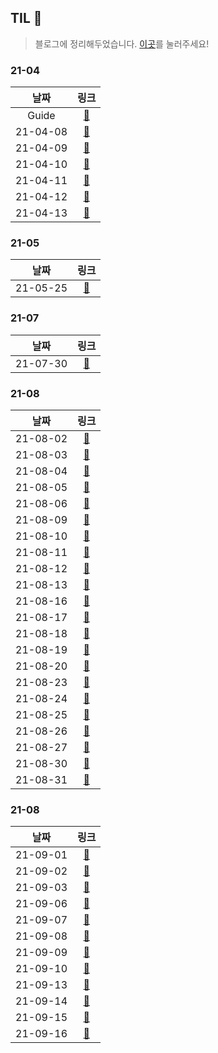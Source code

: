 ## TIL 📝
> 블로그에 정리해두었습니다. [이곳](https://velog.io/@songsong)를 눌러주세요!

### 21-04

|날짜|링크|
|:---:|:---:|
|Guide|[📝](https://velog.io/@songsong/TIL-Guide)|
|21-04-08|[📝](https://velog.io/@songsong/2021-04-08-TIL)|
|21-04-09|[📝](https://velog.io/@songsong/2021-04-09-TIL)|
|21-04-10|[📝](https://velog.io/@songsong/2021-04-10-TIL)|
|21-04-11|[📝](https://velog.io/@songsong/2021-04-12-TIL)|
|21-04-12|[📝](https://velog.io/@songsong/2021-04-12-TIL-q02m9ggy)|
|21-04-13|[📝](https://velog.io/@songsong/2021-04-13-TIL)|

### 21-05

|날짜|링크|
|:---:|:---:|
|21-05-25|[📝](https://velog.io/@songsong/2021-05-25-TIL)|

### 21-07

|날짜|링크|
|:---:|:---:|
|21-07-30|[📝](https://velog.io/@songsong/TIL-%ED%94%84%EB%A1%9C%EA%B7%B8%EB%9E%98%EB%A8%B8%EC%8A%A4-%EB%8D%B0%EB%B8%8C%EC%BD%94%EC%8A%A4-%ED%94%84%EB%A1%A0%ED%8A%B8%EC%97%94%EB%93%9C-DAY0)|

### 21-08

|날짜|링크|
|:---:|:---:|
|21-08-02|[📝](https://velog.io/@songsong/TIL-DAY1)|
|21-08-03|[📝](https://velog.io/@songsong/TIL-DAY2)|
|21-08-04|[📝](https://velog.io/@songsong/TIL-DAY3)|
|21-08-05|[📝](https://velog.io/@songsong/TIL-DAY4)|
|21-08-06|[📝](https://velog.io/@songsong/TIL-DAY5)|
|21-08-09|[📝](https://velog.io/@songsong/TIL-DAY8)|
|21-08-10|[📝](https://velog.io/@songsong/TIL-DAY9)|
|21-08-11|[📝](https://velog.io/@songsong/TIL-DAY10)|
|21-08-12|[📝](https://velog.io/@songsong/TIL-DAY11)|
|21-08-13|[📝](https://velog.io/@songsong/TIL-DAY12)|
|21-08-16|[📝](https://velog.io/@songsong/TIL-DAY11-zirrhkny)|
|21-08-17|[📝](https://velog.io/@songsong/TIL-DAY12-f85ga6o4)|
|21-08-18|[📝](https://velog.io/@songsong/TIL-DAY13)|
|21-08-19|[📝](https://velog.io/@songsong/TIL-DAY14)|
|21-08-20|[📝](https://velog.io/@songsong/%ED%9A%8C%EA%B3%A0%EB%8D%B0%EB%B8%8C%EC%BD%94%EC%8A%A4-%EC%B2%98%EC%9D%8C%EC%93%B0%EB%8A%94-%ED%9A%8C%EA%B3%A0)|
|21-08-23|[📝](https://velog.io/@songsong/TIL-DAY16)|
|21-08-24|[📝](https://velog.io/@songsong/TIL-DAY17)|
|21-08-25|[📝](https://velog.io/@songsong/TIL-DAY18)|
|21-08-26|[📝](https://velog.io/@songsong/TIL-DAY19)|
|21-08-27|[📝](https://velog.io/@songsong/TIL-DAY20)|
|21-08-30|[📝](https://velog.io/@songsong/TIL-DAY21)|
|21-08-31|[📝](https://velog.io/@songsong/TIL-DAY22)|

### 21-08

|날짜|링크|
|:---:|:---:|
|21-09-01|[📝](https://velog.io/@songsong/TIL-DAY23)|
|21-09-02|[📝](https://velog.io/@songsong/TIL-DAY24)|
|21-09-03|[📝](https://velog.io/@songsong/TIL-DAY25)|
|21-09-06|[📝](https://velog.io/@songsong/TIL-DAY26)|
|21-09-07|[📝](https://velog.io/@songsong/TIL-DAY27)|
|21-09-08|[📝](https://velog.io/@songsong/TIL-DAY28)|
|21-09-09|[📝](https://velog.io/@songsong/TIL-DAY29)|
|21-09-10|[📝](https://velog.io/@songsong/TIL-DAY30)|
|21-09-13|[📝](https://velog.io/@songsong/TIL-DAY31)|
|21-09-14|[📝](https://velog.io/@songsong/TIL-DAY32)|
|21-09-15|[📝](https://velog.io/@songsong/TIL-DAY33)|
|21-09-16|[📝](https://velog.io/@songsong/TIL-DAY34)|
